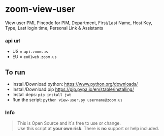 # zoom-view-user
View user PMI, Pincode for PIM, Department, First/Last Name, Host Key, Type, Last login time, Personal Link & Assistants

### api url
* US = `api.zoom.us`
* EU = `eu01web.zoom.us`

## To run
* Install/Download python:
https://www.python.org/downloads/
* Install/Download pip
https://pip.pypa.io/en/stable/installing/
* Install deps:
`pip install jwt`
* Run the script:
`python view-user.py username@zoom.us`

### Info
>This is Open Source and it´s free to use or change.\
Use this script at **your own risk**. There is **no** support or help included.
